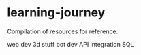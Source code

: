 # learning-journey
Compilation of resources for reference.

web dev
3d stuff
bot dev
API integration
SQL

